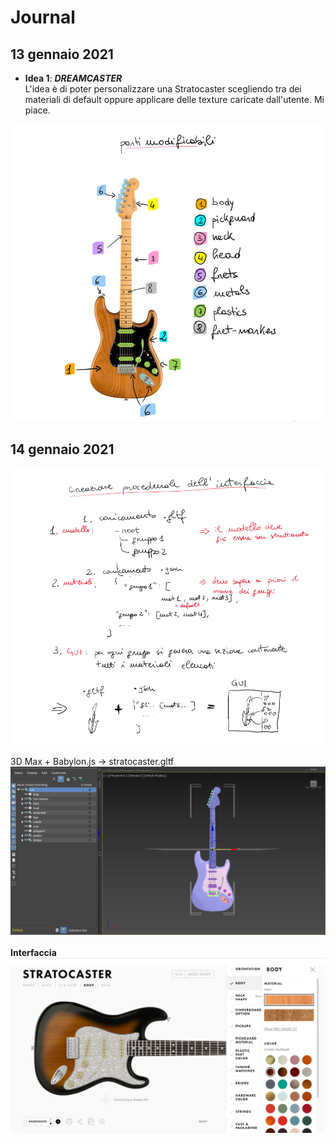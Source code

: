 # Journal

## 13 gennaio 2021
* **Idea 1**: __*DREAMCASTER*__
\
L'idea è di poter personalizzare una Stratocaster scegliendo tra dei materiali di default oppure applicare delle texture caricate dall'utente.
Mi piace.

<img src="images/journal/parti_modificabili_chitarra.png" alt="Sketch delle parti modificabili" width="800">


## 14 gennaio 2021
<img src="images/journal/idea_generazione_gui.png" alt="Sketch delle parti modificabili" width="800">


3D Max + Babylon.js -> stratocaster.gltf
<img src="images/journal/organizzazione_modello.png" alt="Sketch delle parti modificabili" width="800">
\
\
**Interfaccia**
\
<img src="images/journal/fender_configurator.png" alt="Sketch delle parti modificabili" width="800">
